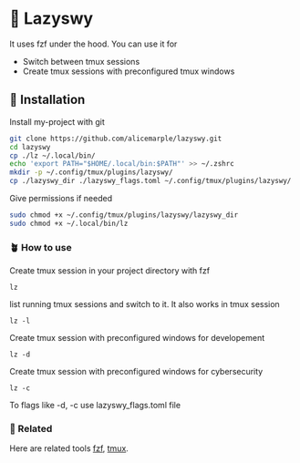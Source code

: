# 🍔 Lazyswy

It uses fzf under the hood. You can use it for

- Switch between tmux sessions
- Create tmux sessions with preconfigured tmux windows

## 🍁 Installation

Install my-project with git

```bash
git clone https://github.com/alicemarple/lazyswy.git
cd lazyswy
cp ./lz ~/.local/bin/
echo 'export PATH="$HOME/.local/bin:$PATH"' >> ~/.zshrc
mkdir -p ~/.config/tmux/plugins/lazyswy/
cp ./lazyswy_dir ./lazyswy_flags.toml ~/.config/tmux/plugins/lazyswy/
```

Give permissions if needed

```bash
sudo chmod +x ~/.config/tmux/plugins/lazyswy/lazyswy_dir
sudo chmod +x ~/.local/bin/lz
```

### 🪴 How to use

Create tmux session in your project directory with fzf

```
lz
```

list running tmux sessions and switch to it. It also works in tmux session

```
lz -l
```

Create tmux session with preconfigured windows for developement

```
lz -d
```

Create tmux session with preconfigured windows for cybersecurity

```
lz -c
```

To flags like -d, -c use lazyswy_flags.toml file

### 🌸 Related

Here are related tools
[fzf](https://github.com/junegunn/fzf),
[tmux](https://github.com/tmux/tmux).
